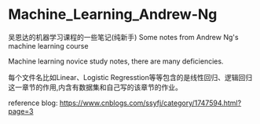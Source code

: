 # Machine_Learning_Andrew-Ng
吴恩达的机器学习课程的一些笔记(纯新手)
Some notes from Andrew Ng's machine learning course 

Machine learning novice study notes, there are many deficiencies.


每个文件名比如Linear、Logistic Regresstion等等包含的是线性回归、逻辑回归这一章节的作用,内含有数据集和自己写的该章节的作业。

reference blog: https://www.cnblogs.com/ssyfj/category/1747594.html?page=3
